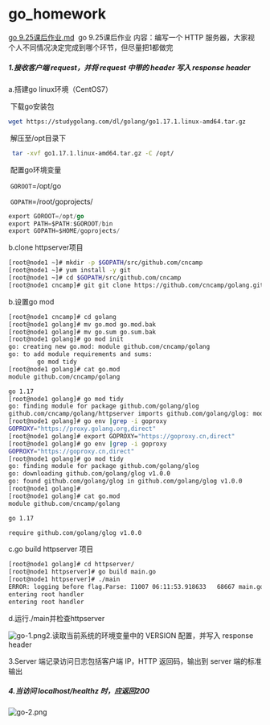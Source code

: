 # go_homework
[go 9.25课后作业.md](https://github.com/mattqi1005/go_homework/files/7295322/go.9.25.md)
️ go 9.25课后作业
内容：编写一个 HTTP 服务器，大家视个人不同情况决定完成到哪个环节，但尽量把1都做完



##### 1.接收客户端 request，并将 request 中带的 header 写入 response header

a.搭建go linux环境（CentOS7）

​	下载go安装包

```sh
wget https://studygolang.com/dl/golang/go1.17.1.linux-amd64.tar.gz
```

​	解压至/opt目录下

```sh 
 tar -xvf go1.17.1.linux-amd64.tar.gz -C /opt/
```

​	配置go环境变量

​		`GOROOT`=/opt/go

​		`GOPATH`=/root/goprojects/

```go
export GOROOT=/opt/go
export PATH=$PATH:$GOROOT/bin
export GOPATH=$HOME/goprojects/
```

b.clone httpserver项目

```sh
[root@node1 ~]# mkdir -p $GOPATH/src/github.com/cncamp
[root@node1 ~]# yum install -y git
[root@node1 ~]# cd $GOPATH/src/github.com/cncamp
[root@node1 cncamp]# git git clone https://github.com/cncamp/golang.git
```

b.设置go mod

```sh
[root@node1 cncamp]# cd golang
[root@node1 golang]# mv go.mod go.mod.bak
[root@node1 golang]# mv go.sum go.sum.bak
[root@node1 golang]# go mod init
go: creating new go.mod: module github.com/cncamp/golang
go: to add module requirements and sums:
        go mod tidy
[root@node1 golang]# cat go.mod
module github.com/cncamp/golang

go 1.17
[root@node1 golang]# go mod tidy
go: finding module for package github.com/golang/glog
github.com/cncamp/golang/httpserver imports github.com/golang/glog: module github.com/golang/glog: Get "https://proxy.golang.org/github.com/golang/glog/@v/list": dial tcp 142.251.43.17:443: connect: connection refused
[root@node1 golang]# go env |grep -i goproxy
GOPROXY="https://proxy.golang.org,direct"
[root@node1 golang]# export GOPROXY="https://goproxy.cn,direct"
[root@node1 golang]# go env |grep -i goproxy
GOPROXY="https://goproxy.cn,direct"
[root@node1 golang]# go mod tidy
go: finding module for package github.com/golang/glog
go: downloading github.com/golang/glog v1.0.0
go: found github.com/golang/glog in github.com/golang/glog v1.0.0
[root@node1 golang]#
[root@node1 golang]# cat go.mod
module github.com/cncamp/golang

go 1.17

require github.com/golang/glog v1.0.0
```

c.go build httpserver 项目

```sh 
[root@node1 golang]# cd httpserver/
[root@node1 httpserver]# go build main.go
[root@node1 httpserver]# ./main
ERROR: logging before flag.Parse: I1007 06:11:53.918633   68667 main.go:17] Starting http server...
entering root handler
entering root handler
```

d.运行./main并检查httpserver

![go-1.png](https://i.loli.net/2021/10/06/kWdTb63P9Xlht8J.png)2.读取当前系统的环境变量中的 VERSION 配置，并写入 response header



3.Server 端记录访问日志包括客户端 IP，HTTP 返回码，输出到 server 端的标准输出



##### 4.当访问 localhost/healthz 时，应返回200

![go-2.png](https://i.loli.net/2021/10/06/gbeUh6pNQwcmFEM.png)




